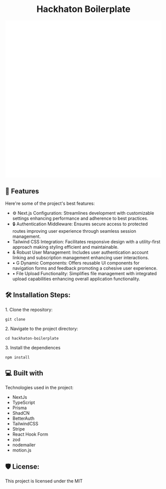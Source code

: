 <h1 align="center" id="title">Hackhaton Boilerplate</h1>

<p align="center"><img src="https://raw.githubusercontent.com/Fivlas/hackhaton-boilerplate/refs/heads/main/public/Logo.svg" alt="project-image"></p>

  
  
<h2>🧐 Features</h2>

Here're some of the project's best features:

*   ⚙ Next.js Configuration: Streamlines development with customizable settings enhancing performance and adherence to best practices.
*   🔒 Authentication Middleware: Ensures secure access to protected routes improving user experience through seamless session management.
*    Tailwind CSS Integration: Facilitates responsive design with a utility-first approach making styling efficient and maintainable.
*   & Robust User Management: Includes user authentication account linking and subscription management enhancing user interactions.
*   • G Dynamic Components: Offers reusable Ul components for navigation forms and feedback promoting a cohesive user experience.
*   • File Upload Functionality: Simplifies file management with integrated upload capabilities enhancing overall application functionality.

<h2>🛠️ Installation Steps:</h2>

<p>1. Clone the repository:</p>

```
git clone
```

<p>2. Navigate to the project directory:</p>

```
cd hackhaton-boilerplate
```

<p>3. Install the dependiences</p>

```
npm install
```

  
  
<h2>💻 Built with</h2>

Technologies used in the project:

*   NextJs
*   TypeScript
*   Prisma
*   ShadCN
*   BetterAuth
*   TailwindCSS
*   Stripe
*   React Hook Form
*   zod
*   nodemailer
*   motion.js

<h2>🛡️ License:</h2>

This project is licensed under the MIT
